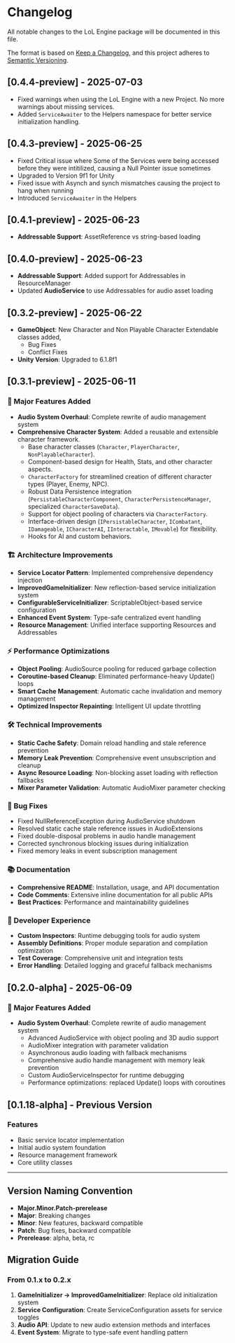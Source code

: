# Changelog

All notable changes to the LoL Engine package will be documented in this file.

The format is based on [Keep a Changelog](https://keepachangelog.com/en/1.0.0/),
and this project adheres to [Semantic Versioning](https://semver.org/spec/v2.0.0.html).


## [0.4.4-preview] - 2025-07-03
- Fixed warnings when using the LoL Engine with a new Project. No more warnings about missing services.
- Added `ServiceAwaiter` to the Helpers namespace for better service initialization handling.

## [0.4.3-preview] - 2025-06-25
- Fixed Critical issue where Some of the Services were being accessed before they were intitilized, causing a Null Pointer issue sometimes
- Upgraded to Version 9f1 for Unity
- Fixed issue with Asynch and synch mismatches causing the project to hang when running
- Introduced `ServiceAwaiter` in the Helpers

## [0.4.1-preview] - 2025-06-23
- **Addressable Support**: AssetReference vs string-based loading

## [0.4.0-preview] - 2025-06-23
- **Addressable Support**: Added support for Addressables in ResourceManager
- Updated **AudioService** to use Addressables for audio asset loading

## [0.3.2-preview] - 2025-06-22
- **GameObject**: New Character and Non Playable Character Extendable classes added,
  - Bug Fixes
  - Conflict Fixes
- **Unity Version**: Upgraded to 6.1.8f1

## [0.3.1-preview] - 2025-06-11

### 🎉 Major Features Added
- **Audio System Overhaul**: Complete rewrite of audio management system
- **Comprehensive Character System**: Added a reusable and extensible character framework.
  - Base character classes (`Character`, `PlayerCharacter`, `NonPlayableCharacter`).
  - Component-based design for Health, Stats, and other character aspects.
  - `CharacterFactory` for streamlined creation of different character types (Player, Enemy, NPC).
  - Robust Data Persistence integration (`PersistableCharacterComponent`, `CharacterPersistenceManager`, specialized `CharacterSaveData`).
  - Support for object pooling of characters via `CharacterFactory`.
  - Interface-driven design (`IPersistableCharacter`, `ICombatant`, `IDamageable`, `ICharacterAI`, `IInteractable`, `IMovable`) for flexibility.
  - Hooks for AI and custom behaviors.

### 🏗️ Architecture Improvements
- **Service Locator Pattern**: Implemented comprehensive dependency injection
- **ImprovedGameInitializer**: New reflection-based service initialization system
- **ConfigurableServiceInitializer**: ScriptableObject-based service configuration
- **Enhanced Event System**: Type-safe centralized event handling
- **Resource Management**: Unified interface supporting Resources and Addressables

### ⚡ Performance Optimizations
- **Object Pooling**: AudioSource pooling for reduced garbage collection
- **Coroutine-based Cleanup**: Eliminated performance-heavy Update() loops
- **Smart Cache Management**: Automatic cache invalidation and memory management
- **Optimized Inspector Repainting**: Intelligent UI update throttling

### 🛠️ Technical Improvements
- **Static Cache Safety**: Domain reload handling and stale reference prevention
- **Memory Leak Prevention**: Comprehensive event unsubscription and cleanup
- **Async Resource Loading**: Non-blocking asset loading with reflection fallbacks
- **Mixer Parameter Validation**: Automatic AudioMixer parameter checking

### 🐛 Bug Fixes
- Fixed NullReferenceException during AudioService shutdown
- Resolved static cache stale reference issues in AudioExtensions
- Fixed double-disposal problems in audio handle management
- Corrected synchronous blocking issues during initialization
- Fixed memory leaks in event subscription management

### 📚 Documentation
- **Comprehensive README**: Installation, usage, and API documentation
- **Code Comments**: Extensive inline documentation for all public APIs
- **Best Practices**: Performance and maintainability guidelines

### 🔧 Developer Experience
- **Custom Inspectors**: Runtime debugging tools for audio system
- **Assembly Definitions**: Proper module separation and compilation optimization
- **Test Coverage**: Comprehensive unit and integration tests
- **Error Handling**: Detailed logging and graceful fallback mechanisms


## [0.2.0-alpha] - 2025-06-09

### 🎉 Major Features Added
- **Audio System Overhaul**: Complete rewrite of audio management system
  - Advanced AudioService with object pooling and 3D audio support
  - AudioMixer integration with parameter validation
  - Asynchronous audio loading with fallback mechanisms
  - Comprehensive audio handle management with memory leak prevention
  - Custom AudioServiceInspector for runtime debugging
  - Performance optimizations: replaced Update() loops with coroutines

## [0.1.18-alpha] - Previous Version

### Features
- Basic service locator implementation
- Initial audio system foundation
- Resource management framework
- Core utility classes

---

## Version Naming Convention

- **Major.Minor.Patch-prerelease**
- **Major**: Breaking changes
- **Minor**: New features, backward compatible
- **Patch**: Bug fixes, backward compatible
- **Prerelease**: alpha, beta, rc

## Migration Guide

### From 0.1.x to 0.2.x
1. **GameInitializer → ImprovedGameInitializer**: Replace old initialization system
2. **Service Configuration**: Create ServiceConfiguration assets for service toggles
3. **Audio API**: Update to new audio extension methods and interfaces
4. **Event System**: Migrate to type-safe event handling pattern
